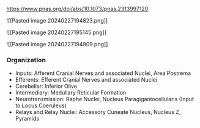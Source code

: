 https://www.pnas.org/doi/abs/10.1073/pnas.2313997120

![[Pasted image 20240227194823.png]]

![[Pasted image 20240227195145.png]]

![[Pasted image 20240227194909.png]]

### Organization
- Inputs: Afferent Cranial Nerves and associated Nuclei, Area Postrema
- Efferents: Efferent Cranial Nerves and associated Nuclei
- Cerebellar: Inferior Olive
- Intermediary: Medullary Reticular Formation
- Neurotransmission: Raphe Nuclei, Nucleus Paragigantocellularis (Input to Locus Coeruleus)
- Relays and Relay Nuclei: Accessory Cuneate Nucleus, Nucleus Z, Pyramids